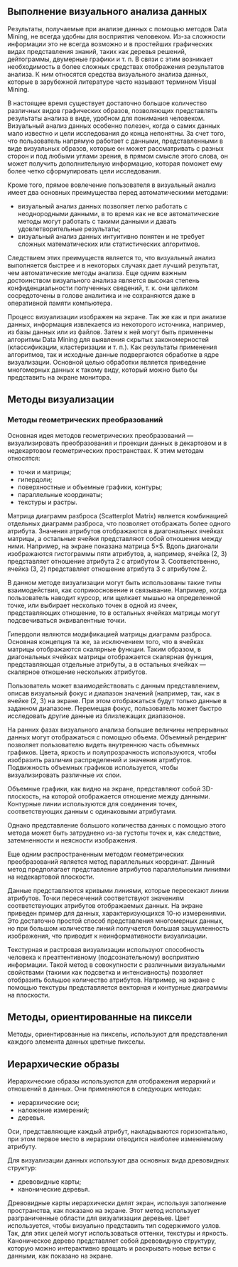 ## Выполнение визуального анализа данных

Результаты, получаемые при анализе данных с помощью методов Data Mining, не всегда удобны для восприятия человеком. Из-за сложности информации это не всегда возможно и в простейших графических видах представления знаний, таких как деревья решений, дейтограммы, двумерные графики и т. п. В связи с этим возникает необходимость в более сложных средствах отображения результатов анализа. К ним относятся средства визуального анализа данных, которые в зарубежной литературе часто называют термином Visual Mining.

В настоящее время существует достаточно большое количество различных видов графических образов, позволяющих представлять результаты анализа в виде, удобном для понимания человеком. Визуальный анализ данных особенно полезен, когда о самих данных мало известно и цели исследования до конца непонятны. За счет того, что пользователь напрямую работает с данными, представленными в виде визуальных образов, которые он может рассматривать с разных сторон и под любыми углами зрения, в прямом смысле этого слова, он может получить дополнительную информацию, которая поможет ему более четко сформулировать цели исследования.

Кроме того, прямое вовлечение пользователя в визуальный анализ имеет два основных преимущества перед автоматическими методами:
- визуальный анализ данных позволяет легко работать с неоднородными данными, в то время как не все автоматические методы могут работать с такими данными и давать удовлетворительные результаты;
- визуальный анализ данных интуитивно понятен и не требует сложных математических или статистических алгоритмов.

Следствием этих преимуществ является то, что визуальный анализ выполняется быстрее и в некоторых случаях дает лучший результат, чем автоматические методы анализа.
Еще одним важным достоинством визуального анализа является высокая степень конфиденциальности полученных сведений, т. к. они целиком сосредоточены в голове аналитика и не сохраняются даже в оперативной памяти компьютера.

Процесс визуализации изображен на экране. Так же как и при анализе данных, информация извлекается из некоторого источника, например, из базы данных или из файлов. Затем к ней могут быть применены алгоритмы Data Mining для выявления скрытых закономерностей (классификации, кластеризации и т. п.). Как результаты применения алгоритмов, так и исходные данные подвергаются обработке в ядре визуализации. Основной целью обработки является приведение многомерных данных к такому виду, который можно было бы представить на экране монитора.

## Методы визуализации

### Методы геометрических преобразований

Основная идея методов геометрических преобразований — визуализировать преобразования и проекции данных в декартовом и в недекартовом геометрических пространствах. К этим методам относятся:
- точки и матрицы;
- гипердоли;
- поверхностные и объемные графики, контуры; 
- параллельные координаты;
- текстуры и растры.

Матрица диаграмм разброса (Scatterplot Matrix) является комбинацией отдельных диаграмм разброса, что позволяет отображать более одного атрибута. Значения атрибутов отображаются в диагональных ячейках матрицы, а остальные ячейки представляют собой отношения между ними. Например, на экране показана матрица 5×5. Вдоль диагонали изображаются гистограммы пяти атрибутов, а, например, ячейка (2, 3) представляет отношение атрибута 2 с атрибутом 3. Соответственно, ячейка (3, 2) представляет отношение атрибута 3 с атрибутом 2.

В данном методе визуализации могут быть использованы такие типы взаимодействия, как соприкосновение и связывание. Например, когда пользователь наводит курсор, или щелкает мышью на определенной точке, или выбирает несколько точек в одной из ячеек, представляющих отношение, то в остальных ячейках матрицы могут подсвечиваться эквивалентные точки.

Гипердоли являются модификацией матрицы диаграмм разброса. Основная концепция та же, за исключением того, что в ячейках матрицы отображаются скалярные функции. Таким образом, в диагональных ячейках матрицы отображается скалярная функция, представляющая отдельные атрибуты, а в остальных ячейках — скалярное отношение нескольких атрибутов. 

Пользователь может взаимодействовать с данным представлением, описав визуальный фокус и диапазон значений (например, так, как в ячейке (2, 3) на экране. При этом отображаться будут только данные в заданном диапазоне. Перемещая фокус, пользователь может быстро исследовать другие данные из близлежащих диапазонов.

На ранних фазах визуального анализа большие величины непрерывных данных могут отображаться с помощью объема. Объемный рендеринг позволяет пользователю видеть внутреннюю часть объемных графиков. Цвета, яркость и полупрозрачность используются, чтобы изобразить различия распределений и значения атрибутов. Подвижность объемных графиков используется, чтобы визуализировать различные их слои.

Объемные графики, как видно на экране, представляют собой 3D-плоскость, на которой отображается отношение между данными. Контурные линии используются для соединения точек, соответствующих данным с одинаковыми атрибутами.

Однако представление большого количества данных с помощью этого метода может быть затруднено из-за густоты точек и, как следствие, затемненности и неясности изображения.

Еще одним распространенным методом геометрических преобразований является метод параллельных координат. Данный метод предполагает представление атрибутов параллельными линиями на недекартовой плоскости.

Данные представляются кривыми линиями, которые пересекают линии атрибутов. Точки пересечений соответствуют значениям соответствующих атрибутов отображаемых данных. На экране приведен пример для данных, характеризующихся 10-ю измерениями.
Это достаточно простой способ представления многомерных данных, но при большом количестве линий получается большая зашумленность изображения, что приводит к неинформативности визуализации.

Текстурная и растровая визуализации используют способность человека к преаттентивному (подсознательному) восприятию информации. Такой метод в совокупности с различными визуальными свойствами (такими как подсветка и интенсивность) позволяет отобразить большое количество атрибутов.
Например, на экране с помощью текстуры представляется векторная и контурные диаграммы на плоскости.

## Методы, ориентированные на пиксели

Методы, ориентированные на пикселы, используют для представления каждого элемента данных цветные пикселы.

## Иерархические образы

Иерархические образы используются для отображения иерархий и отношений в данных. Они применяются в следующих методах:
- иерархические оси;
- наложение измерений;
- деревья.

Оси, представляющие каждый атрибут, накладываются горизонтально, при этом первое место в иерархии отводится наиболее изменяемому атрибуту.

Для визуализации данных используют два основных вида древовидных структур:
- древовидные карты;
- канонические деревья.

Древовидные карты иерархически делят экран, используя заполнение пространства, как показано на экране. Этот метод использует разграниченные области для визуализации деревьев. Цвет используется, чтобы визуально представить тип содержимого узлов. Так, для этих целей могут использоваться оттенки, текстуры и яркость.
Каноническое дерево представляет собой древовидную структуру, которую можно интерактивно вращать и раскрывать новые ветви с данными, как показано на экране.

